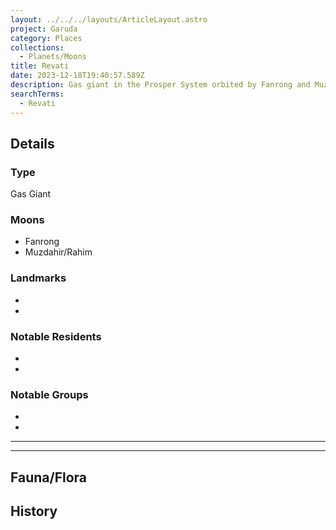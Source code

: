 ```yaml
---
layout: ../../../layouts/ArticleLayout.astro
project: Garuda
category: Places
collections:
  - Planets/Moons
title: Revati
date: 2023-12-18T19:40:57.589Z
description: Gas giant in the Prosper System orbited by Fanrong and Muzdahir.
searchTerms:
  - Revati
---
```

## Details

### Type

Gas Giant

### Moons

* Fanrong
* Muzdahir/Rahim


### Landmarks
* 
* 

### Notable Residents
* 
* 

### Notable Groups  
* 
* 

[use double horizontal rule to add a details pane]::
_____
_____

## Fauna/Flora

## History
